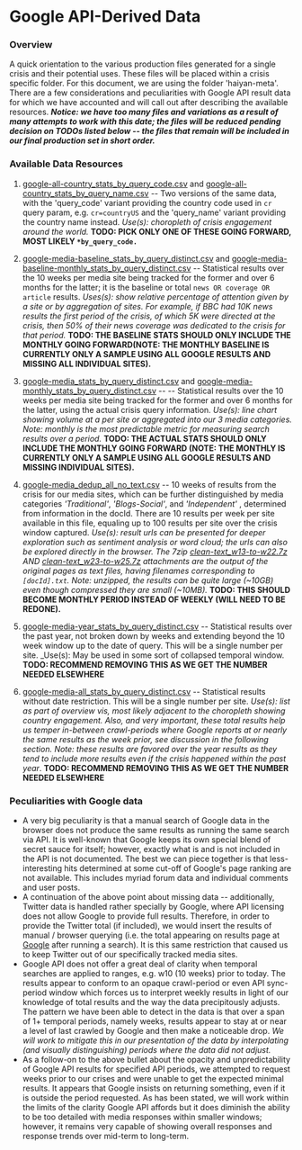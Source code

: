 # Google API-Derived Data  
### Overview
A quick orientation to the various production files generated for a single crisis and their potential uses.  These files will be placed within a crisis specific folder. For this document, we are using the folder 'haiyan-meta'. There are a few considerations and peculiarities with Google API result data for which we have accounted and will call out after describing the available resources. ___Notice: we have too many files and variations as a result of many attempts to work with this date; the files will be reduced pending decision on TODOs listed below -- the files that remain will be included in our final production set in short order.___

### Available Data Resources
1. [google-all-country_stats_by_query_code.csv](haiyan-meta/google-all-country_stats_by_query_code.csv) and [google-all-country_stats_by_query_name.csv](haiyan-meta/google-all-country_stats_by_query_name.csv) -- Two versions of the same data, with the 'query_code' variant providing the country code used in `cr` query param, e.g. `cr=countryUS` and the 'query_name' variant providing the country name instead. _Use(s): choropleth of crisis engagement around the world._ __TODO: PICK ONLY ONE OF THESE GOING FORWARD, MOST LIKELY `*by_query_code.`__

2. [google-media-baseline_stats_by_query_distinct.csv](haiyan-meta/google-media-baseline_stats_by_query_distinct.csv) and [google-media-baseline-monthly_stats_by_query_distinct.csv](haiyan-meta/google-media-baseline-monthly_stats_by_query_distinct.csv) -- Statistical results over the 10 weeks per media site being tracked for the former and over 6 months for the latter; it is the baseline or total `news OR coverage OR article` results. _Uses(s): show relative percentage of attention given by a site or by aggregation of sites. For example, if BBC had 10K news results the first period of the crisis, of which 5K were directed at the crisis, then 50% of their news coverage was dedicated to the crisis for that period._ __TODO: THE BASELINE STATS SHOULD ONLY INCLUDE THE MONTHLY GOING FORWARD(NOTE: THE MONTHLY BASELINE IS CURRENTLY ONLY A SAMPLE USING ALL GOOGLE RESULTS AND MISSING ALL INDIVIDUAL SITES).__

3. [google-media_stats_by_query_distinct.csv](haiyan-meta/google-media_stats_by_query_distinct.csv) and [google-media-monthly_stats_by_query_distinct.csv](haiyan-meta/google-media-month_stats_by_query_distinct.csv) -- -- Statistical results over the 10 weeks per media site being tracked for the former and over 6 months for the latter, using the actual crisis query information. _Use(s): line chart showing volume at a per site or aggregated into our 3 media categories. Note: monthly is the most predictable metric for measuring search results over a period._ __TODO: THE ACTUAL STATS SHOULD ONLY INCLUDE THE MONTHLY GOING FORWARD (NOTE: THE MONTHLY IS CURRENTLY ONLY A SAMPLE USING ALL GOOGLE RESULTS AND MISSING INDIVIDUAL SITES).__

4. [google-media_dedup_all_no_text.csv](haiyan-meta/google-media_dedup_all_no_text.csv) -- 10 weeks of results from the crisis for our media sites, which can be further distinguished by media categories _'Traditional'_, _'Blogs-Social'_, and _'Independent'_ , determined from information in the docId. There are 10 results per week per site available in this file, equaling up to 100 results per site over the crisis window captured. _Use(s): result urls can be presented for deeper exploration such as sentiment analysis or word cloud; the urls can also be explored directly in the browser. The 7zip [clean-text_w13-to-w22.7z](haiyan-meta/clean-text_w13-to-w22.7z) AND [clean-text_w23-to-w25.7z](haiyan-meta/clean-text_w23-to-w25.7z) attachments are the output of the original pages as text files, having filenames corresponding to `[docId].txt`. Note: unzipped, the results can be quite large (~10GB) even though compressed they are small (~10MB)._ __TODO: THIS SHOULD BECOME MONTHLY PERIOD INSTEAD OF WEEKLY (WILL NEED TO BE REDONE).__

5. [google-media-year_stats_by_query_distinct.csv](haiyan-meta/google-media-year_stats_by_query_distinct.csv) -- Statistical results over the past year, not broken down by weeks and extending beyond the 10 week window up to the date of query. This will be a single number per site. _Use(s): May be used in some sort of collapsed temporal window. __TODO: RECOMMEND REMOVING THIS AS WE GET THE NUMBER NEEDED ELSEWHERE__

6. [google-media-all_stats_by_query_distinct.csv](haiyan-meta/google-media-all_stats_by_query_distinct.csv) -- Statistical results without date restriction. This will be a single number per site. _Use(s): list as part of overview vis, most likely adjacent to the choropleth showing country engagement. Also, and very important, these total results help us temper in-between crawl-periods where Google reports at or nearly the same results as the week prior, see discussion in the following section. Note: these results are favored over the year results as they tend to include more results even if the crisis happened within the past year_. __TODO: RECOMMEND REMOVING THIS AS WE GET THE NUMBER NEEDED ELSEWHERE__

### Peculiarities with Google data
* A very big peculiarity is that a manual search of Google data in the browser does not produce the same results as running the same search via API. It is well-known that Google keeps its own special blend of secret sauce for itself; however, exactly what is and is not included in the API is not documented. The best we can piece together is that less-interesting hits determined at some cut-off of Google's page ranking are not available. This includes myriad forum data and individual comments and user posts.
* A continuation of the above point about missing data -- additionally, Twitter data is handled rather specially by Google, where API licensing does not allow Google to provide full results. Therefore, in order to provide the Twitter total (if included), we would insert the results of manual / browser querying (i.e. the total appearing on results page at [Google](http://google.com) after running a search). It is this same restriction that caused us to keep Twitter out of our specifically tracked media sites.
* Google API does not offer a great deal of clarity when temporal searches are applied to ranges, e.g. w10 (10 weeks) prior to today. The results appear to conform to an opaque crawl-period or even API sync-period window which forces us to interpret weekly results in light of our knowledge of total results and the way the data precipitously adjusts. The pattern we have been able to detect in the data is that over a span of 1+ temporal periods, namely weeks, results appear to stay at or near a level of last crawled by Google and then make a noticeable drop. _We will work to mitigate this in our presentation of the data by interpolating (and visually distinguishing) periods where the data did not adjust._ 
* As a follow-on to the above bullet about the opacity and unpredictability of Google API results for specified API periods, we attempted to request weeks prior to our crises and were unable to get the expected minimal results. It appears that Google insists on returning something, even if it is outside the period requested. As has been stated, we will work within the limits of the clarity Google API affords but it does diminish the ability to be too detailed with media responses within smaller windows; however, it remains very capable of showing overall responses and response trends over mid-term to long-term.
